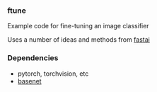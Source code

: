 ### ftune

Example code for fine-tuning an image classifier

Uses a number of ideas and methods from [fastai](https://github.com/fastai/fastai)

### Dependencies

 - pytorch, torchvision, etc
 - [basenet](https://github.com/bkj/basenet)